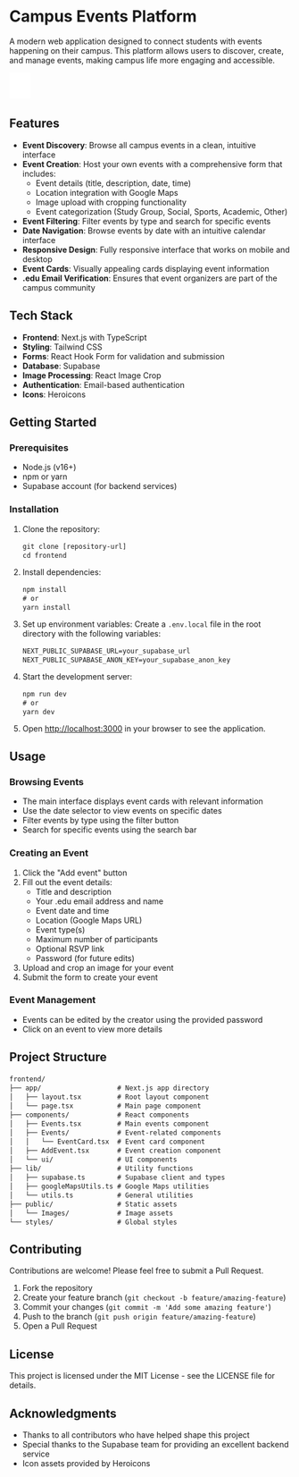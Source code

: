 # Campus Events Platform

A modern web application designed to connect students with events happening on their campus. This platform allows users to discover, create, and manage events, making campus life more engaging and accessible.

![Events Platform](public/Images/png.png)

## Features

- **Event Discovery**: Browse all campus events in a clean, intuitive interface
- **Event Creation**: Host your own events with a comprehensive form that includes:
  - Event details (title, description, date, time)
  - Location integration with Google Maps
  - Image upload with cropping functionality
  - Event categorization (Study Group, Social, Sports, Academic, Other)
- **Event Filtering**: Filter events by type and search for specific events
- **Date Navigation**: Browse events by date with an intuitive calendar interface
- **Responsive Design**: Fully responsive interface that works on mobile and desktop
- **Event Cards**: Visually appealing cards displaying event information
- **.edu Email Verification**: Ensures that event organizers are part of the campus community

## Tech Stack

- **Frontend**: Next.js with TypeScript
- **Styling**: Tailwind CSS
- **Forms**: React Hook Form for validation and submission
- **Database**: Supabase
- **Image Processing**: React Image Crop
- **Authentication**: Email-based authentication
- **Icons**: Heroicons

## Getting Started

### Prerequisites

- Node.js (v16+)
- npm or yarn
- Supabase account (for backend services)

### Installation

1. Clone the repository:
   ```
   git clone [repository-url]
   cd frontend
   ```

2. Install dependencies:
   ```
   npm install
   # or
   yarn install
   ```

3. Set up environment variables:
   Create a `.env.local` file in the root directory with the following variables:
   ```
   NEXT_PUBLIC_SUPABASE_URL=your_supabase_url
   NEXT_PUBLIC_SUPABASE_ANON_KEY=your_supabase_anon_key
   ```

4. Start the development server:
   ```
   npm run dev
   # or
   yarn dev
   ```

5. Open [http://localhost:3000](http://localhost:3000) in your browser to see the application.

## Usage

### Browsing Events

- The main interface displays event cards with relevant information
- Use the date selector to view events on specific dates
- Filter events by type using the filter button
- Search for specific events using the search bar

### Creating an Event

1. Click the "Add event" button
2. Fill out the event details:
   - Title and description
   - Your .edu email address and name
   - Event date and time
   - Location (Google Maps URL)
   - Event type(s)
   - Maximum number of participants
   - Optional RSVP link
   - Password (for future edits)
3. Upload and crop an image for your event
4. Submit the form to create your event

### Event Management

- Events can be edited by the creator using the provided password
- Click on an event to view more details

## Project Structure

```
frontend/
├── app/                   # Next.js app directory
│   ├── layout.tsx         # Root layout component
│   └── page.tsx           # Main page component
├── components/            # React components
│   ├── Events.tsx         # Main events component
│   ├── Events/            # Event-related components
│   │   └── EventCard.tsx  # Event card component
│   ├── AddEvent.tsx       # Event creation component
│   └── ui/                # UI components
├── lib/                   # Utility functions
│   ├── supabase.ts        # Supabase client and types
│   ├── googleMapsUtils.ts # Google Maps utilities
│   └── utils.ts           # General utilities
├── public/                # Static assets
│   └── Images/            # Image assets
└── styles/                # Global styles
```

## Contributing

Contributions are welcome! Please feel free to submit a Pull Request.

1. Fork the repository
2. Create your feature branch (`git checkout -b feature/amazing-feature`)
3. Commit your changes (`git commit -m 'Add some amazing feature'`)
4. Push to the branch (`git push origin feature/amazing-feature`)
5. Open a Pull Request

## License

This project is licensed under the MIT License - see the LICENSE file for details.

## Acknowledgments

- Thanks to all contributors who have helped shape this project
- Special thanks to the Supabase team for providing an excellent backend service
- Icon assets provided by Heroicons
